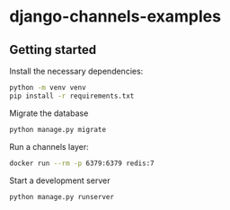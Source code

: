 # django-channels-examples


## Getting started
Install the necessary dependencies:
```bash
python -m venv venv
pip install -r requirements.txt
```

Migrate the database
```bash
python manage.py migrate
```

Run a channels layer:
```bash
docker run --rm -p 6379:6379 redis:7
```

Start a development server
```bash
python manage.py runserver
```